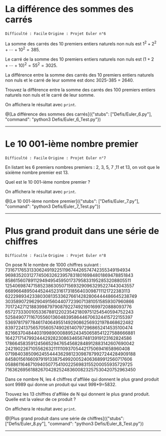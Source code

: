 # La différence des sommes des carrés
`Difficulté : Facile`
`Origine : Projet Euler n°6`

La somme des carrés des 10 premiers entiers naturels non nuls est $`1^2+2^2+\cdots + 10^2=385`$.

Le carré de la somme des 10 premiers entiers naturels non nuls est $`(1+2+\cdots+10)^2=55^2=3025`$.

La différence entre la somme des carrés des 10 premiers entiers naturels non nuls et le carré de leur somme est donc 3025-385 = 2640.

Trouvez la différence entre la somme des carrés des 100 premiers entiers naturels non nuls et le carré de leur somme.

On affichera le résultat avec `print`.

@[La différence des sommes des carrés]({"stubs": ["Defis/Euler_6.py"], "command": "python3 Defis/Euler_6_Test.py"})

---

# Le 10 001-ième nombre premier
`Difficulté : Facile`
`Origine : Projet Euler n°7`

En listant les 6 premiers nombres premiers : 2, 3, 5, 7 ,11 et 13, on voit que le sixième nombre premier est 13.

Quel est le 10 001-ième nombre premier ?

On affichera le résultat avec `print`.

@[Le 10 001-ième nombre premier]({"stubs": ["Defis/Euler_7.py"], "command": "python3 Defis/Euler_7_Test.py"})

---

# Plus grand produit dans une série de chiffres
`Difficulté : Facile`
`Origine : Projet Euler n°8`

On pose N le nombre de 1000 chiffres suivant :
73167176531330624919225119674426574742355349194934
96983520312774506326239578318016984801869478851843
85861560789112949495459501737958331952853208805511
12540698747158523863050715693290963295227443043557
66896648950445244523161731856403098711121722383113
62229893423380308135336276614282806444486645238749
30358907296290491560440772390713810515859307960866
70172427121883998797908792274921901699720888093776
65727333001053367881220235421809751254540594752243
52584907711670556013604839586446706324415722155397
53697817977846174064955149290862569321978468622482
83972241375657056057490261407972968652414535100474
82166370484403199890008895243450658541227588666881
16427171479924442928230863465674813919123162824586
17866458359124566529476545682848912883142607690042
24219022671055626321111109370544217506941658960408
07198403850962455444362981230987879927244284909188
84580156166097919133875499200524063689912560717606
05886116467109405077541002256983155200055935729725
71636269561882670428252483600823257530420752963450

Dans ce nombre N, les 4 chiffres d'affilée qui donnent le plus grand produit sont 9989 qui donne un produit qui vaut 9*9*8*9=5832.  

Trouvez les 13 chiffres d'affilée de N qui donnent le plus grand produit. Quelle est la valeur de ce produit ?

On affichera le résultat avec `print`.

@[Plus grand produit dans une série de chiffres]({"stubs": ["Defis/Euler_8.py"], "command": "python3 Defis/Euler_8_Test.py"})

---

